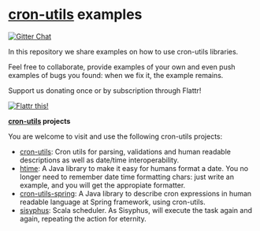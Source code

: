 # [cron-utils](http://cronutils.com) examples

[![Gitter Chat](http://img.shields.io/badge/chat-online-brightgreen.svg)](https://gitter.im/jmrozanec/cron-utils)

In this repository we share examples on how to use cron-utils libraries.

Feel free to collaborate, provide examples of your own and even push examples of bugs you found: when we fix it, the example remains.

Support us donating once or by subscription through Flattr!

[![Flattr this!](https://api.flattr.com/button/flattr-badge-large.png)](https://flattr.com/submit/auto?user_id=jmrozanec&url=https://github.com/jmrozanec/cron-utils)

**[cron-utils](http://cronutils.com) projects**

You are welcome to visit and use the following cron-utils projects:
 * [cron-utils](https://github.com/jmrozanec/cron-utils): Cron utils for parsing, validations and human readable descriptions as well as date/time interoperability.
 * [htime](https://github.com/jmrozanec/htime): A Java library to make it easy for humans format a date. You no longer need to remember date time formatting chars: just write an example, and you will get the appropiate formatter.
 * [cron-utils-spring](https://github.com/jmrozanec/cron-utils-spring): A Java library to describe cron expressions in human readable language at Spring framework, using cron-utils.
 * [sisyphus](https://github.com/jmrozanec/cron-utils-sisyphus): Scala scheduler. As Sisyphus, will execute the task again and again, repeating the action for eternity.
